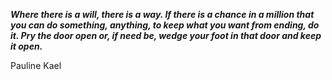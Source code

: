 _**Where there is a will, there is a way. If there is a chance in a million that you can do something, anything, to keep what you want from ending, do it. Pry the door open or, if need be, wedge your foot in that door and keep it open.**_

Pauline Kael